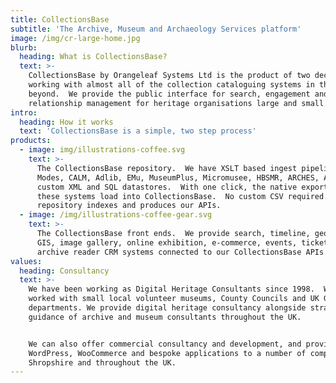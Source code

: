 ```yaml
---
title: CollectionsBase
subtitle: 'The Archive, Museum and Archaeology Services platform'
image: /img/cr-large-home.jpg
blurb:
  heading: What is CollectionsBase?
  text: >-
    CollectionsBase by Orangeleaf Systems Ltd is the product of two decades of
    working with almost all of the collection cataloguing systems in the UK and
    beyond.  We provide the public interface for search, engagement and customer
    relationship management for heritage organisations large and small.
intro:
  heading: How it works
  text: 'CollectionsBase is a simple, two step process'
products:
  - image: img/illustrations-coffee.svg
    text: >-
      The CollectionsBase repository.  We have XSLT based ingest pipelines for:
      Modes, CALM, Adlib, EMu, MuseumPlus, Micromusee, HBSMR, ARCHES, AtoM and
      custom XML and SQL datastores.  With one click, the native export from
      these systems load into CollectionsBase.  No custom CSV required.  Our
      repository indexes and produces our APIs.
  - image: /img/illustrations-coffee-gear.svg
    text: >-
      The CollectionsBase front ends.  We provide search, timeline, geospatial
      GIS, image gallery, online exhibition, e-commerce, events, ticketing and
      archive reader CRM systems connected to our CollectionsBase APIs.
values:
  heading: Consultancy
  text: >-
    We have been working as Digital Heritage Consultants since 1998.  We've
    worked with small local volunteer museums, County Councils and UK Government
    departments. We provide digital heritage consultancy alongside strategic
    guidance of archive and museum consultants throughout the UK.


    We can also offer commercial consultancy and development, and provide
    WordPress, WooCommerce and bespoke applications to a number of companies in
    Shropshire and throughout the UK.
---
```


